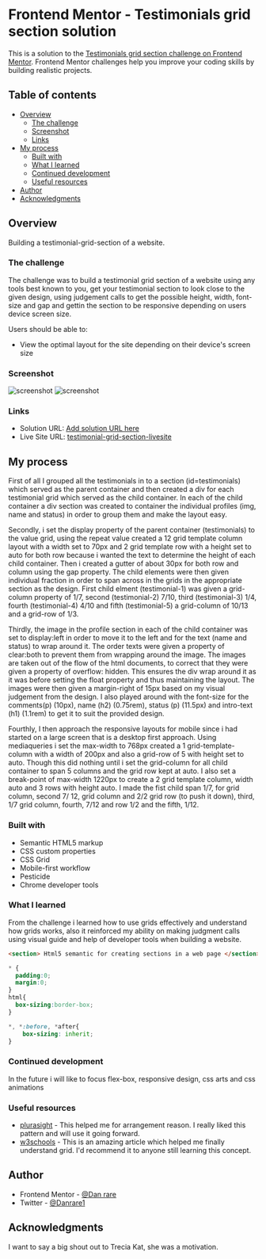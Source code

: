 # Frontend Mentor - Testimonials grid section solution

This is a solution to the [Testimonials grid section challenge on Frontend Mentor](https://www.frontendmentor.io/challenges/testimonials-grid-section-Nnw6J7Un7). Frontend Mentor challenges help you improve your coding skills by building realistic projects. 

## Table of contents

- [Overview](#overview)
  - [The challenge](#the-challenge)
  - [Screenshot](#screenshot)
  - [Links](#links)
- [My process](#my-process)
  - [Built with](#built-with)
  - [What I learned](#what-i-learned)
  - [Continued development](#continued-development)
  - [Useful resources](#useful-resources)
- [Author](#author)
- [Acknowledgments](#acknowledgments)


## Overview
Building a testimonial-grid-section of a website. 
### The challenge
The challenge was to build a testimonial grid  section of a website using any tools best known to you, get your testimonial section to look close to the given design, using judgement calls to get the possible height, width, font-size and gap and gettin the section to be responsive depending on users device screen size.

Users should be able to:

- View the optimal layout for the site depending on their device's screen size

### Screenshot

![screenshot](images/screenshot-desk.png)
![screenshot](images/screenshot-mob.png)

### Links

- Solution URL: [Add solution URL here](https://your-solution-url.com)
- Live Site URL: [testimonial-grid-section-livesite](https://danrare.github.io/testimonial-grid-section/)

## My process
First of all I grouped all the testimonials in to a section (id=testimonials) which served as the parent container and then created a div for each testimonial grid which served as the child container. In each of the child container a div section was created to container the individual profiles (img, name and status) in order to group them and make the layout easy.

Secondly, i set the display property of the parent container (testimonials) to the value grid, using the repeat value created a 12 grid template column layout with a width set to 70px and 2 grid template row with a height set to auto for both row because i wanted the text to determine the height of each child container. Then i created a gutter of about 30px for both row and column using the gap property. The child elements were then given individual fraction in order to span across in the grids in the appropriate section as the design. First child elment (testimonial-1) was given a grid-column property of 1/7, second (testimonial-2) 7/10, third (testimonial-3) 1/4, fourth (testimonial-4) 4/10 and fifth (testimonial-5) a grid-column of 10/13 and a grid-row of 1/3.

Thirdly, the image in the profile section in each of the child container was set to display:left in order to move it to the left and for the text (name and status) to wrap around it. The order texts were given a property of clear:both to prevent them from wrapping around the image. The images are taken out of the flow of the html documents, to correct that they were given a property of overflow: hidden. This ensures the div wrap around it as it was before setting the float property and thus maintaining the layout. The images were then given a margin-right of 15px based on my visual judgement from the design. I also played around with the font-size for the comments(p) (10px), name (h2) (0.75rem), status (p) (11.5px) and intro-text (h1) (1.1rem) to get it to suit the provided design.

Fourthly, I then approach the responsive layouts for mobile since i had started on a large screen that is a desktop first approach. Using mediaqueries i set the max-width to 768px created a 1 grid-template-column with a width of 200px and also a grid-row of 5 with height set to auto. Though this did nothing until i set the grid-column for all child container to span 5 columns and the grid row kept at auto. I also set a break-point of max-width 1220px to create a 2 grid template column, width auto and 3 rows with height auto. I made the fist child span 1/7, for grid column, second 7/ 12, grid column and 2/2 grid row (to push it down), third, 1/7 grid column, fourth, 7/12 and row 1/2 and the fifth, 1/12. 


### Built with

- Semantic HTML5 markup
- CSS custom properties
- CSS Grid
- Mobile-first workflow
- Pesticide
- Chrome developer tools

### What I learned

From the challenge i learned how to use grids effectively and understand how grids works, also it reinforced my ability on making judgment calls using visual guide and help of developer tools when building a website. 


```html
<section> Html5 semantic for creating sections in a web page </section>
```
```css
* {
  padding:0;
  margin:0;
}
html{
  box-sizing:border-box;
}

*, *:before, *after{
    box-sizing: inherit;
}
```

### Continued development

In the future i will like to focus flex-box, responsive design, css arts and css animations 

### Useful resources

- [plurasight](https://www.pluralsight.com/paulcheney) - This helped me for arrangement reason. I really liked this pattern and will use it going forward.
- [w3schools](https://www.w3school.com) - This is an amazing article which helped me finally understand grid. I'd recommend it to anyone still learning this concept.

## Author

- Frontend Mentor - [@Dan rare](https://www.frontendmentor.io/profile/Danrare)
- Twitter - [@Danrare1](https://www.twitter.com/Danrare1)


## Acknowledgments

I want to say a big shout out to Trecia Kat, she was a motivation.

